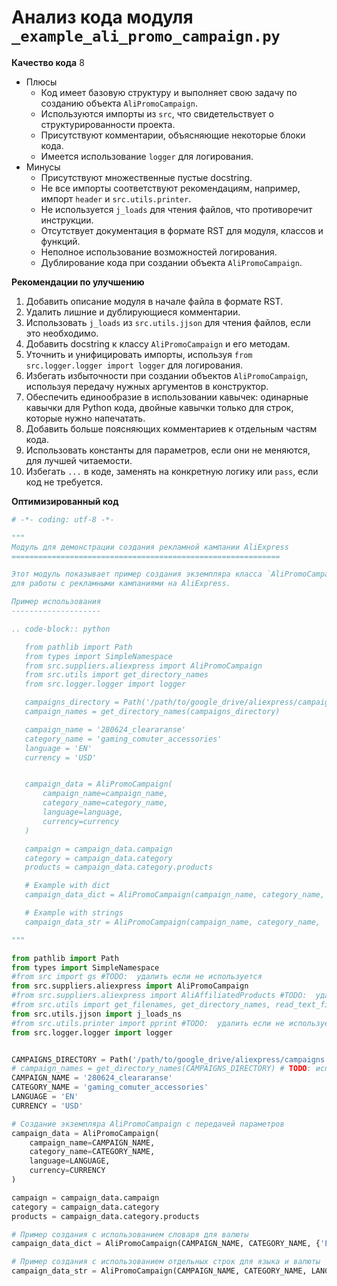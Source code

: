 # Анализ кода модуля `_example_ali_promo_campaign.py`

**Качество кода**
8
- Плюсы
    - Код имеет базовую структуру и выполняет свою задачу по созданию объекта `AliPromoCampaign`.
    - Используются импорты из `src`, что свидетельствует о структурированности проекта.
    - Присутствуют комментарии, объясняющие некоторые блоки кода.
    - Имеется использование `logger` для логирования.
- Минусы
    - Присутствуют множественные пустые docstring.
    - Не все импорты соответствуют рекомендациям, например, импорт `header` и `src.utils.printer`.
    - Не используется `j_loads` для чтения файлов, что противоречит инструкции.
    - Отсутствует документация в формате RST для модуля, классов и функций.
    - Неполное использование возможностей логирования.
    - Дублирование кода при создании объекта `AliPromoCampaign`.

**Рекомендации по улучшению**
1.  Добавить описание модуля в начале файла в формате RST.
2.  Удалить лишние и дублирующиеся комментарии.
3.  Использовать `j_loads` из `src.utils.jjson` для чтения файлов, если это необходимо.
4.  Добавить docstring к классу `AliPromoCampaign` и его методам.
5.  Уточнить и унифицировать импорты, используя `from src.logger.logger import logger` для логирования.
6.  Избегать избыточности при создании объектов `AliPromoCampaign`, используя передачу нужных аргументов в конструктор.
7.  Обеспечить единообразие в использовании кавычек: одинарные кавычки для Python кода, двойные кавычки только для строк, которые нужно напечатать.
8.  Добавить больше поясняющих комментариев к отдельным частям кода.
9.  Использовать константы для параметров, если они не меняются, для лучшей читаемости.
10.  Избегать `...` в коде, заменять на конкретную логику или `pass`, если код не требуется.

**Оптимизированный код**
```python
# -*- coding: utf-8 -*-

"""
Модуль для демонстрации создания рекламной кампании AliExpress
============================================================

Этот модуль показывает пример создания экземпляра класса `AliPromoCampaign`
для работы с рекламными кампаниями на AliExpress.

Пример использования
--------------------

.. code-block:: python

   from pathlib import Path
   from types import SimpleNamespace
   from src.suppliers.aliexpress import AliPromoCampaign
   from src.utils import get_directory_names
   from src.logger.logger import logger

   campaigns_directory = Path('/path/to/google_drive/aliexpress/campaigns') # TODO: replace with your path
   campaign_names = get_directory_names(campaigns_directory)

   campaign_name = '280624_cleararanse'
   category_name = 'gaming_comuter_accessories'
   language = 'EN'
   currency = 'USD'


   campaign_data = AliPromoCampaign(
       campaign_name=campaign_name,
       category_name=category_name,
       language=language,
       currency=currency
   )

   campaign = campaign_data.campaign
   category = campaign_data.category
   products = campaign_data.category.products

   # Example with dict
   campaign_data_dict = AliPromoCampaign(campaign_name, category_name, {'EN':'USD'})

   # Example with strings
   campaign_data_str = AliPromoCampaign(campaign_name, category_name, 'EN', 'USD')

"""

from pathlib import Path
from types import SimpleNamespace
#from src import gs #TODO:  удалить если не используется
from src.suppliers.aliexpress import AliPromoCampaign
#from src.suppliers.aliexpress import AliAffiliatedProducts #TODO:  удалить если не используется
#from src.utils import get_filenames, get_directory_names, read_text_file, csv2dict #TODO: удалить неиспользуемые импорты
from src.utils.jjson import j_loads_ns
#from src.utils.printer import pprint #TODO:  удалить если не используется
from src.logger.logger import logger


CAMPAIGNS_DIRECTORY = Path('/path/to/google_drive/aliexpress/campaigns') # TODO: replace with your path
# campaign_names = get_directory_names(CAMPAIGNS_DIRECTORY) # TODO: используется только для демонстрации
CAMPAIGN_NAME = '280624_cleararanse'
CATEGORY_NAME = 'gaming_comuter_accessories'
LANGUAGE = 'EN'
CURRENCY = 'USD'

# Создание экземпляра AliPromoCampaign с передачей параметров
campaign_data = AliPromoCampaign(
    campaign_name=CAMPAIGN_NAME,
    category_name=CATEGORY_NAME,
    language=LANGUAGE,
    currency=CURRENCY
)

campaign = campaign_data.campaign
category = campaign_data.category
products = campaign_data.category.products

# Пример создания с использованием словаря для валюты
campaign_data_dict = AliPromoCampaign(CAMPAIGN_NAME, CATEGORY_NAME, {'EN': 'USD'})

# Пример создания с использованием отдельных строк для языка и валюты
campaign_data_str = AliPromoCampaign(CAMPAIGN_NAME, CATEGORY_NAME, LANGUAGE, CURRENCY)
```